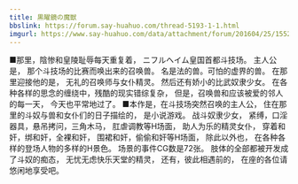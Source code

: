 ```yaml
---
title: 黒曜鏡の魔獣
bbslink: https://forum.say-huahuo.com/thread-5193-1-1.html
imgurl: https://www.say-huahuo.com/data/attachment/forum/201604/25/155201i6hkg7kzvjhiiui7.jpg
---
```


■那里，陰惨和皇陵耻辱每天重复着，
ニフルヘイム皇国首都斗技场。
主人公是，
那个斗技场的比赛而唤出来的召唤兽。
名是法的兽。可怕的虚界的兽。
在那里迎接他的是，
无礼的召唤师与女仆精灵。
然后还有娇小的比武奴隶少女。
在各种各样的思念的缠绕中，残酷的现实错综复杂，
但是，召唤兽和应该被爱的邻人的每一天，
今天也平常地过了。
■本作是，在斗技场突然召唤的主人公，
住在那里的斗奴与兽和女仆们的日子描绘的，
是小说游戏。
战斗奴隶少女，
紧缚，口淫器具，悬吊拷问，三角木马，
肛虐调教等H场面，
助人为乐的精灵女仆，
穿着和奸，绑和奸，全裸和奸，
围裙和奸，偷偷和奸等H场面，
除此以外也，
在各种各样的登场人物的多样的H景色。
场景的事件CG数是72张。
肢体的全部都被开发成了斗奴的痴态，
无忧无虑快乐天堂的精灵，
还有，彼此相遇前的，
在座的各位请悠闲地享受吧。<!--more-->
